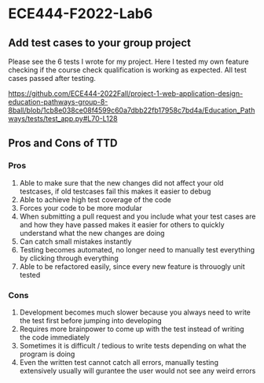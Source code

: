 # ECE444-F2022-Lab6

## Add test cases to your group project
Please see the 6 tests I wrote for my project. Here I tested my own feature checking if the course check qualification is working as expected. All test cases passed after testing.

https://github.com/ECE444-2022Fall/project-1-web-application-design-education-pathways-group-8-8ball/blob/1cb8e038ce08f4599c60a7dbb22fb17958c7bd4a/Education_Pathways/tests/test_app.py#L70-L128

## Pros and Cons of TTD

### Pros
1. Able to make sure that the new changes did not affect your old testcases, if old testcases fail this makes it easier to debug
2. Able to achieve high test coverage of the code
3. Forces your code to be more modular
4. When submitting a pull request and you include what your test cases are and how they have passed makes it easier for others to quickly understand what the new changes are doing
5. Can catch small mistakes instantly
6. Testing becomes automated, no longer need to manually test everything by clicking through everything
7. Able to be refactored easily, since every new feature is throuogly unit tested

### Cons
1. Development becomes much slower because you always need to write the test first before jumping into developing
2. Requires more brainpower to come up with the test instead of writing the code immediately
3. Sometimes it is difficult / tedious to write tests depending on what the program is doing
4. Even the written test cannot catch all errors, manually testing extensively usually will gurantee the user would not see any weird errors
